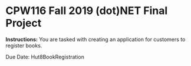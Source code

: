 # CPW116 Fall 2019 (dot)NET Final Project

**Instructions:** You are tasked with creating an application for customers to register books.

Due Date: 
Hut8BookRegistration

